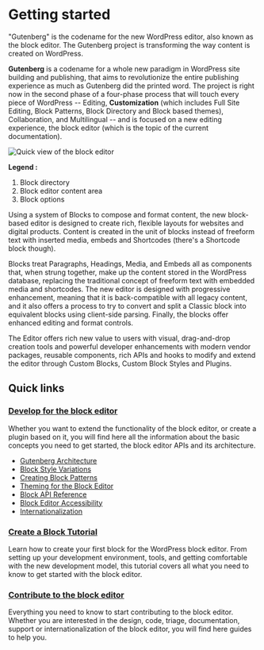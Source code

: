 # Getting started

"Gutenberg" is the codename for the new WordPress editor, also known as the block editor. The Gutenberg project is transforming the way content is created on WordPress.

**Gutenberg** is a codename for a whole new paradigm in WordPress site building and publishing, that aims to revolutionize the entire publishing experience as much as Gutenberg did the printed word. The project is right now in the second phase of a four-phase process that will touch every piece of WordPress -- Editing, **Customization** (which includes Full Site Editing, Block Patterns, Block Directory and Block based themes), Collaboration, and Multilingual -- and is focused on a new editing experience, the block editor (which is the topic of the current documentation).

![Quick view of the block editor](https://make.wordpress.org/core/files/2021/01/quick-view-of-the-block-editor.png)

**Legend :**
1. Block directory
2. Block editor content area
3. Block options

Using a system of Blocks to compose and format content, the new block-based editor is designed to create rich, flexible layouts for websites and digital products. Content is created in the unit of blocks instead of freeform text with inserted media, embeds and Shortcodes (there's a Shortcode block though).

Blocks treat Paragraphs, Headings, Media, and Embeds all as components that, when strung together, make up the content stored in the WordPress database, replacing the traditional concept of freeform text with embedded media and shortcodes. The new editor is designed with progressive enhancement, meaning that it is back-compatible with all legacy content, and it also offers a process to try to convert and split a Classic block into equivalent blocks using client-side parsing. Finally, the blocks offer enhanced editing and format controls.

The Editor offers rich new value to users with visual, drag-and-drop creation tools and powerful developer enhancements with modern vendor packages, reusable components, rich APIs and hooks to modify and extend the editor through Custom Blocks, Custom Block Styles and Plugins.

## Quick links

### [Develop for the block editor](https://developer.wordpress.org/block-editor/developers/)
Whether you want to extend the functionality of the block editor, or create a plugin based on it, you will find here all the information about the basic concepts you need to get started, the block editor APIs and its architecture.

- [Gutenberg Architecture](/docs/architecture/readme.md)
- [Block Style Variations](/docs/designers-developers/developers/filters/block-filters.md#block-style-variations)
- [Creating Block Patterns](/docs/designers-developers/developers/block-api/block-patterns.md)
- [Theming for the Block Editor](/docs/designers-developers/developers/themes/readme.md)
- [Block API Reference](/docs/designers-developers/developers/block-api/readme.md)
- [Block Editor Accessibility](/docs/designers-developers/developers/accessibility.md)
- [Internationalization](/docs/designers-developers/developers/internationalization.md)

### [Create a Block Tutorial](/docs/designers-developers/developers/tutorials/create-block/readme.md)
Learn how to create your first block for the WordPress block editor. From setting up your development environment, tools, and getting comfortable with the new development model, this tutorial covers all what you need to know to get started with the block editor.

### [Contribute to the block editor](/docs/contributors/readme.md)
Everything you need to know to start contributing to the block editor. Whether you are interested in the design, code, triage, documentation, support or internationalization of the block editor, you will find here guides to help you.